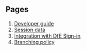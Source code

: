 ## Pages
1. [Developer guide](developer-guide.md)
2. [Session data](session-data.md)
3. [Integration with DfE Sign-in](integration-with-dfe-sign-in.md)
4. [Branching policy](branching-policy.md)
